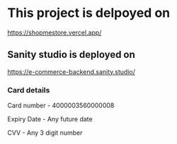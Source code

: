 # This project is delpoyed on 

https://shopmestore.vercel.app/

## Sanity studio is deployed on 

https://e-commerce-backend.sanity.studio/

### Card details


Card number - 4000003560000008

Expiry Date - Any future date

CVV - Any 3 digit number
